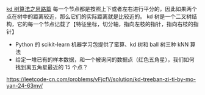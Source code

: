 [kd 树算法之思路篇](https://www.joinquant.com/view/community/detail/dd60bd4e89761b916fe36dc4d14bb272)
每一个节点都是按照上下或者左右进行平分的，因此如果两个点在树中的距离较近，那么它们的实际距离就是比较近的。
kd 树是一个二叉树结构，它的每一个节点记载了【特征坐标，切分轴，指向左枝的指针，指向右枝的指针】

- Python 的 scikit-learn 机器学习包提供了蛮算、kd 树和 ball 树三种 kNN 算法
- 给定一堆已有的样本数据，和一个被询问的数据点（红色五角星），我们如何找到离五角星最近的 15 个点？

https://leetcode-cn.com/problems/vFjcfV/solution/kd-treeban-zi-ti-by-mo-yan-24-63mv/
